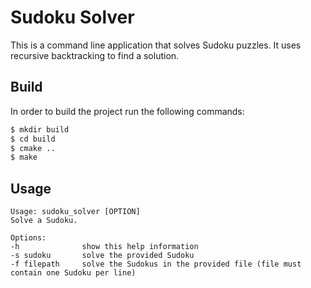 # Sudoku Solver
This is a command line application that solves Sudoku puzzles. It uses recursive backtracking to find a solution.

## Build
In order to build the project run the following commands:
```bash
$ mkdir build
$ cd build
$ cmake ..
$ make
```

## Usage
```
Usage: sudoku_solver [OPTION]
Solve a Sudoku.

Options:
-h				show this help information
-s sudoku		solve the provided Sudoku
-f filepath		solve the Sudokus in the provided file (file must contain one Sudoku per line)
```